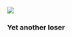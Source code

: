 ![](http://github-profile-summary-cards.vercel.app/api/cards/profile-details?username=fowardslash&theme=github)
### Yet another loser
